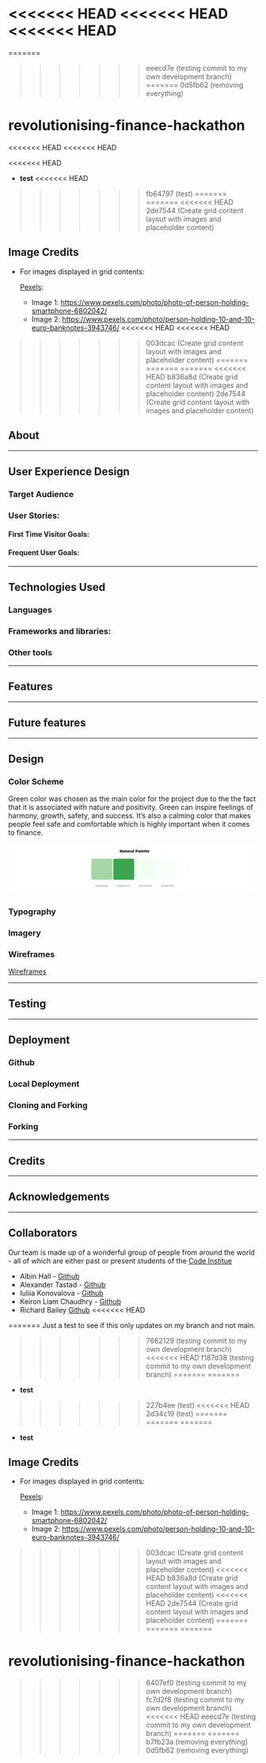 <<<<<<< HEAD
<<<<<<< HEAD
<<<<<<< HEAD
=======
=======
>>>>>>> eeecd7e (testing commit to my own development branch)
=======
>>>>>>> 0d5fb62 (removing everything)
# revolutionising-finance-hackathon

<<<<<<< HEAD
<<<<<<< HEAD

<<<<<<< HEAD
* **test**
<<<<<<< HEAD
>>>>>>> fb64797 (test)
=======
=======
<<<<<<< HEAD
>>>>>>> 2de7544 (Create grid content layout with images and placeholder content)

## Image Credits

* For images displayed in grid contents:

    [Pexels](https://www.pexels.com/):
    - Image 1: https://www.pexels.com/photo/photo-of-person-holding-smartphone-6802042/
    - Image 2: https://www.pexels.com/photo/person-holding-10-and-10-euro-banknotes-3943746/
<<<<<<< HEAD
<<<<<<< HEAD
>>>>>>> 003dcac (Create grid content layout with images and placeholder content)
=======
=======
=======
<<<<<<< HEAD
>>>>>>> b836a8d (Create grid content layout with images and placeholder content)
>>>>>>> 2de7544 (Create grid content layout with images and placeholder content)
## About 

---

## User Experience Design


### Target Audience


### User Stories:

#### First Time Visitor Goals:


#### Frequent User Goals:

---


## Technologies Used

### Languages



### Frameworks and libraries:



### Other tools



---


## Features



---

## Future features


---


## Design


### Color Scheme

Green color was chosen as the main color for the project due to the the fact that it is associated with nature and positivity. Green can inspire feelings of harmony, growth, safety, and success. It’s also a calming color that makes people feel safe and comfortable which is highly important when it comes to finance.

![Color palette](documentation/design/color_palette.png)
### Typography


### Imagery




### Wireframes

[Wireframes](documentation/wireframes/hackathon_jan_20223.pdf)


---


## Testing


---


## Deployment

### Github


### Local Deployment


### Cloning and Forking 



### Forking


---


## Credits


---

## Acknowledgements


---

## Collaborators

Our team is made up of a wonderful group of people from around the world - all of which are either past or present students of the [Code Institue](https://codeinstitute.net/global/)

- Albin Hall - [Github](https://github.com/AlbinHall)
- Alexander Tastad - [Github](https://github.com/AVTpepper)
- Iuliia Konovalova - [Github](https://github.com/IuliiaKonovalova)
- Keiron Liam Chaudhry - [Github](https://github.com/keironchaudhry)
- Richard Bailey [Github](https://github.com/Rsrbai)
<<<<<<< HEAD

=======
Just a test to see if this only updates on my branch and not main.
>>>>>>> 7662129 (testing commit to my own development branch)
<<<<<<< HEAD
>>>>>>> f187d38 (testing commit to my own development branch)
=======
=======

* **test**
>>>>>>> 227b4ee (test)
<<<<<<< HEAD
>>>>>>> 2d34c19 (test)
=======
=======
=======
* **test**

## Image Credits

* For images displayed in grid contents:

    [Pexels](https://www.pexels.com/):
    - Image 1: https://www.pexels.com/photo/photo-of-person-holding-smartphone-6802042/
    - Image 2: https://www.pexels.com/photo/person-holding-10-and-10-euro-banknotes-3943746/
>>>>>>> 003dcac (Create grid content layout with images and placeholder content)
<<<<<<< HEAD
>>>>>>> b836a8d (Create grid content layout with images and placeholder content)
<<<<<<< HEAD
>>>>>>> 2de7544 (Create grid content layout with images and placeholder content)
=======
=======
=======
# revolutionising-finance-hackathon
>>>>>>> 6407ef0 (testing commit to my own development branch)
>>>>>>> fc7d2f8 (testing commit to my own development branch)
<<<<<<< HEAD
>>>>>>> eeecd7e (testing commit to my own development branch)
=======
=======
>>>>>>> b7fb23a (removing everything)
>>>>>>> 0d5fb62 (removing everything)
